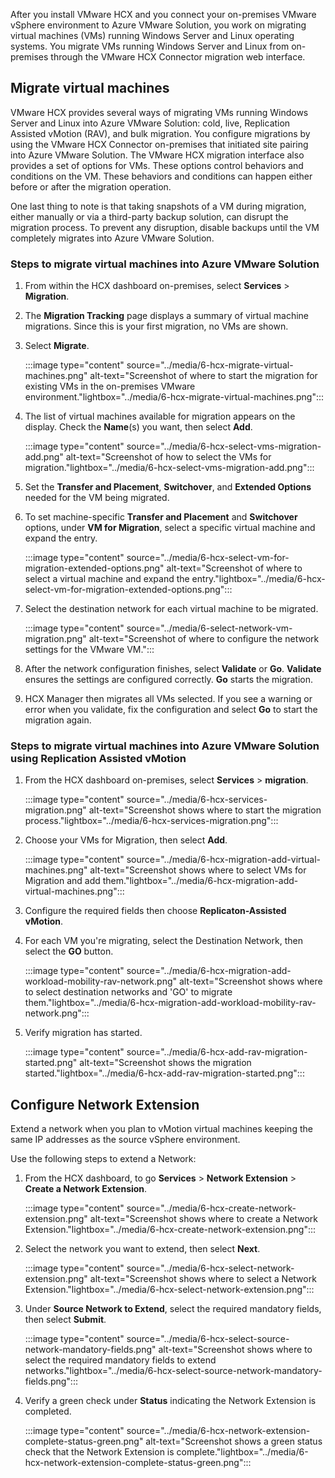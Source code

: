 After you install VMware HCX and you connect your on-premises VMware vSphere environment to Azure VMware Solution, you work on migrating virtual machines (VMs) running Windows Server and Linux operating systems. You migrate VMs running Windows Server and Linux from on-premises through the VMware HCX Connector migration web interface.

## Migrate virtual machines

VMware HCX provides several ways of migrating VMs running Windows Server and Linux into Azure VMware Solution: cold, live, Replication Assisted vMotion (RAV), and bulk migration. You configure migrations by using the VMware HCX Connector on-premises that initiated site pairing into Azure VMware Solution. The VMware HCX migration interface also provides a set of options for VMs. These options control behaviors and conditions on the VM. These behaviors and conditions can happen either before or after the migration operation.

One last thing to note is that taking snapshots of a VM during migration, either manually or via a third-party backup solution, can disrupt the migration process. To prevent any disruption, disable backups until the VM completely migrates into Azure VMware Solution.

### Steps to migrate virtual machines into Azure VMware Solution

1. From within the HCX dashboard on-premises, select **Services** > **Migration**.

1. The **Migration Tracking** page displays a summary of virtual machine migrations. Since this is your first migration, no VMs are shown.

1. Select **Migrate**.

    :::image type="content" source="../media/6-hcx-migrate-virtual-machines.png" alt-text="Screenshot of where to start the migration for existing VMs in the on-premises VMware environment."lightbox="../media/6-hcx-migrate-virtual-machines.png":::

1. The list of virtual machines available for migration appears on the display. Check the **Name**(s) you want, then select **Add**.

    :::image type="content" source="../media/6-hcx-select-vms-migration-add.png" alt-text="Screenshot of how to select the VMs for migration."lightbox="../media/6-hcx-select-vms-migration-add.png":::

1. Set the **Transfer and Placement**, **Switchover**, and **Extended Options** needed for the VM being migrated.

1. To set machine-specific **Transfer and Placement** and **Switchover** options, under **VM for Migration**, select a specific virtual machine and expand the entry.

    :::image type="content" source="../media/6-hcx-select-vm-for-migration-extended-options.png" alt-text="Screenshot of where to select a virtual machine and expand the entry."lightbox="../media/6-hcx-select-vm-for-migration-extended-options.png":::

1. Select the destination network for each virtual machine to be migrated.

    :::image type="content" source="../media/6-select-network-vm-migration.png" alt-text="Screenshot of where to configure the network settings for the VMware VM.":::

1. After the network configuration finishes, select **Validate** or **Go**. **Validate** ensures the settings are configured correctly. **Go** starts the migration.

1. HCX Manager then migrates all VMs selected. If you see a warning or error when you validate, fix the configuration and select **Go** to start the migration again.

### Steps to migrate virtual machines into Azure VMware Solution using Replication Assisted vMotion

1. From the HCX dashboard on-premises, select **Services** > **migration**.

    :::image type="content" source="../media/6-hcx-services-migration.png" alt-text="Screenshot shows where to start the migration process."lightbox="../media/6-hcx-services-migration.png":::

1. Choose your VMs for Migration, then select **Add**.

    :::image type="content" source="../media/6-hcx-migration-add-virtual-machines.png" alt-text="Screenshot shows where to select VMs for Migration and add them."lightbox="../media/6-hcx-migration-add-virtual-machines.png":::

1. Configure the required fields then choose **Replicaton-Assisted vMotion**.

1. For each VM you're migrating, select the Destination Network, then select the **GO** button.

    :::image type="content" source="../media/6-hcx-migration-add-workload-mobility-rav-network.png" alt-text="Screenshot shows where to select destination networks and 'GO' to migrate them."lightbox="../media/6-hcx-migration-add-workload-mobility-rav-network.png":::

1. Verify migration has started.

    :::image type="content" source="../media/6-hcx-add-rav-migration-started.png" alt-text="Screenshot shows the migration started."lightbox="../media/6-hcx-add-rav-migration-started.png":::

## Configure Network Extension

Extend a network when you plan to vMotion virtual machines keeping the same IP addresses as the source vSphere environment.

Use the following steps to extend a Network:

1. From the HCX dashboard, to go **Services** > **Network Extension** > **Create a Network Extension**.

    :::image type="content" source="../media/6-hcx-create-network-extension.png" alt-text="Screenshot shows where to create a Network Extension."lightbox="../media/6-hcx-create-network-extension.png":::

1. Select the network you want to extend, then select **Next**.

    :::image type="content" source="../media/6-hcx-select-network-extension.png" alt-text="Screenshot shows where to select a Network Extension."lightbox="../media/6-hcx-select-network-extension.png":::

1. Under **Source Network to Extend**, select the required mandatory fields, then select **Submit**.

    :::image type="content" source="../media/6-hcx-select-source-network-mandatory-fields.png" alt-text="Screenshot shows where to select the required mandatory fields to extend networks."lightbox="../media/6-hcx-select-source-network-mandatory-fields.png":::

1. Verify a green check under **Status** indicating the Network Extension is completed.

    :::image type="content" source="../media/6-hcx-network-extension-complete-status-green.png" alt-text="Screenshot shows a green status check that the Network Extension is complete."lightbox="../media/6-hcx-network-extension-complete-status-green.png":::



